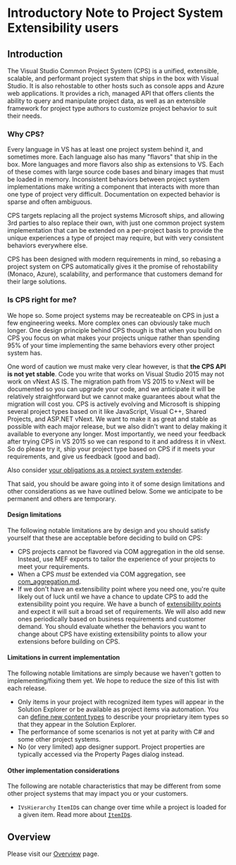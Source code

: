 # Introductory Note to Project System Extensibility users

## Introduction

The Visual Studio Common Project System (CPS) is a unified, extensible,
scalable, and performant project system that ships in the box with Visual
Studio. It is also rehostable to other hosts such as console apps and
Azure web applications. It provides a rich, managed API that offers clients
the ability to query and manipulate project data, as well as an extensible 
framework for project type authors to customize project behavior to suit 
their needs.

### Why CPS?

Every language in VS has at least one project system behind it, and sometimes
more. Each language also has many "flavors" that ship in the box. More
languages and more flavors also ship as extensions to VS. Each of these
comes with large source code bases and binary images that must be loaded
in memory. Inconsistent behaviors between project system implementations
make writing a component that interacts with more than one type of project
very difficult. Documentation on expected behavior is sparse and often
ambiguous.

CPS targets replacing all the project systems Microsoft ships, and allowing
3rd parties to also replace their own, with just one common project system
implementation that can be extended on a per-project basis to provide the
unique experiences a type of project may require, but with very consistent
behaviors everywhere else.

CPS has been designed with modern requirements in mind, so rebasing a
project system on CPS automatically gives it the promise of rehostability
(Monaco, Azure), scalability, and performance that customers demand for
their large solutions.

### Is CPS right for me?

We hope so. Some project systems may be recreateable on CPS in just a few
engineering weeks. More complex ones can obviously take much longer. One
design principle behind CPS though is that when you build on CPS you focus
on what makes your projects unique rather than spending 95% of your time
implementing the same behaviors every other project system has.

One word of caution we must make very clear however, is that **the CPS
API is not yet stable**. Code you write that works on Visual Studio 2015 may
not work on vNext AS IS. The migration path from VS 2015 to v.Next will
be documented so you can upgrade your code, and we anticipate it will
be relatively straightforward but we cannot make guarantees about what
the migration will cost you. CPS is actively evolving and Microsoft is
shipping several project types based on it like JavaScript, Visual C++, Shared 
Projects, and ASP.NET vNext. We want to make it as great and stable as possible
with each major release, but we also didn't want to delay making it available
to everyone any longer. Most importantly, we need your feedback after
trying CPS in VS 2015 so we can respond to it and address it in vNext. So
do please try it, ship your project type based on CPS if it meets your
requirements, and give us feedback (good and bad).

Also consider [your obligations as a project system extender](obligations.md).

That said, you should be aware going into it of some design limitations
and other considerations as we have outlined below. Some we anticipate to
be permanent and others are temporary. 

#### Design limitations

The following notable limitations are by design and you should satisfy
yourself that these are acceptable before deciding to build on CPS:

- CPS projects cannot be flavored via COM aggregation in the old sense. Instead,
  use MEF exports to tailor the experience of your projects to meet your requirements.
- When a CPS _must_ be extended via COM aggregation, see [com_aggregation.md](../extensibility/com_aggregation.md).
- If we don't have an extensibility point where you need one, you're quite 
  likely out of luck until we have a chance to update CPS to add the 
  extensibility point you require. We have a bunch of [extensibility points](../extensibility/index.md) 
  and expect it will suit a broad set of requirements. We will also add new 
  ones periodically based on business requirements and customer demand. You 
  should evaluate whether the behaviors you want to change about CPS have 
  existing extensibility points to allow your extensions before building on 
  CPS.

#### Limitations in current implementation

The following notable limitations are simply because we haven't gotten
to implementing/fixing them yet. We hope to reduce the size of this list
with each release.

- Only items in your project with recognized item types will appear in 
  the Solution Explorer or be available as project items via automation. 
  You can [define new content types](../extensibility/custom_item_types.md) 
  to describe your proprietary item types so that they appear in the 
  Solution Explorer.
- The performance of some scenarios is not yet at parity with C# and some 
  other project systems.
- No (or very limited) app designer support. Project properties are typically 
  accessed via the Property Pages dialog instead.

#### Other implementation considerations

The following are notable characteristics that may be different from some
other project systems that may impact you or your customers.

- `IVsHierarchy` `ItemID`s can change over time while a project is loaded 
  for a given item. Read more about [`ItemID`s](ItemIDs.md).

## Overview

Please visit our [Overview](index.md) page.
